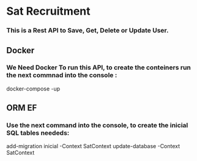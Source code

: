 # Sat Recruitment

### This is a Rest API to Save, Get, Delete or Update User.

## Docker 
### We Need Docker To run this API, to create the conteiners run the next commnad into the console :

<clipboard-copy> docker-compose -up

## ORM EF
### Use the next command into the console, to create the inicial SQL tables neededs:

<clipboard-copy> add-migration inicial -Context SatContext
<clipboard-copy> update-database -Context SatContext